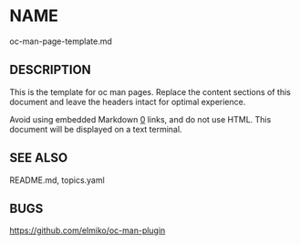 # NAME

oc-man-page-template.md

## DESCRIPTION

This is the template for oc man pages. Replace the content sections of this document
and leave the headers intact for optimal experience.

Avoid using embedded Markdown [0] links, and do not use HTML. This document will be
displayed on a text terminal.

## SEE ALSO

README.md, topics.yaml

[0]: https://www.markdownguide.org

## BUGS

https://github.com/elmiko/oc-man-plugin
